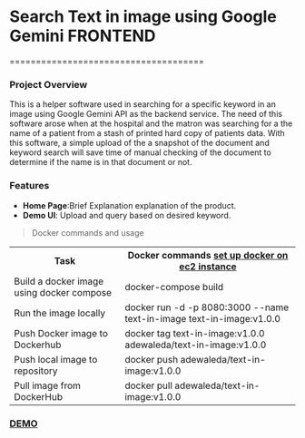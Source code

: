 # Search Text in image using Google Gemini FRONTEND

=====================================

### Project Overview

This is a helper software used in searching for a specific keyword in an image using Google Gemini API as the backend service. The need of this software arose when at the hospital and the matron was searching for a the name of a patient from a stash of printed hard copy of patients data. With this software, a simple upload of the a snapshot of the document and keyword search will save time of manual checking of the document to determine if the name is in that document or not.

### Features

- **Home Page**:Brief Explanation explanation of the product.
- **Demo UI**: Upload and query based on desired keyword.

> Docker commands and usage

 <table>
    <tr>
      <th>Task</th>
      <th>Docker commands <a href="https://medium.com/@srijaanaparthy/step-by-step-guide-to-install-docker-on-amazon-linux-machine-in-aws-a690bf44b5fe">set up docker on ec2 instance</a></th>
    </tr>
    <tr>
      <td>Build a docker image using docker compose</td>
      <td>docker-compose build</td>
    </tr>
    <tr>
      <td>Run the image locally</td>
      <td>docker run -d -p 8080:3000 --name text-in-image text-in-image:v1.0.0</td>
    </tr>
    <tr>
      <td>Push Docker image to Dockerhub</td>
      <td>docker tag text-in-image:v1.0.0 adewaleda/text-in-image:v1.0.0</td>
    </tr>
    <tr>
      <td>Push local image to repository</td>
      <td>docker push adewaleda/text-in-image:v1.0.0</td>
    </tr>
    <tr>
      <td>Pull image from DockerHub</td>
      <td>docker pull adewaleda/text-in-image:v1.0.0</td>
    </tr>
    </table>

### [DEMO](https://www.adewaleda.com/npm-packages/adewale-ui-toolbox)
